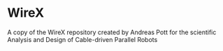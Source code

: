 # WireX
A copy of the WireX repository created by Andreas Pott for the scientific Analysis and Design of Cable-driven Parallel Robots
